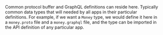 Common protocol buffer and GraphQL definitions can reside here. Typically common data types that will needed by all apps in their particular definitions. For example, if we want a `Money` type, we would define it here in a `money.proto` file and a `money.graphql` file, and the type can be imported in the API definition of any particular app.